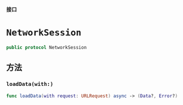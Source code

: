 **接口**

# `NetworkSession`

```swift
public protocol NetworkSession
```

## 方法

### `loadData(with:)`

```swift
func loadData(with request: URLRequest) async -> (Data?, Error?)
```
